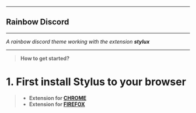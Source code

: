 __________
## Rainbow Discord
__________

*A rainbow discord theme working with the extension **stylux***
__________
>**How to get started?**
# 1. First install Stylus to your browser
>- **Extension for [CHROME](https://chrome.google.com/webstore/detail/stylus/clngdbkpkpeebahjckkjfobafhncgmne?hl=en)** 
>- **Extension for [FIREFOX](https://addons.mozilla.org/en-US/firefox/addon/styl-us/)** 
